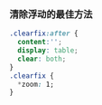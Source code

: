 ### 清除浮动的最佳方法
```CSS
.clearfix:after {
  content:'';
  display: table;
  clear: both;
}
.clearfix {
  *zoom: 1;
}
```
